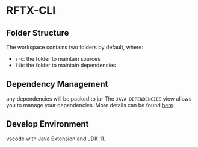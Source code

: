 # RFTX-CLI

## Folder Structure

The workspace contains two folders by default, where:

- `src`: the folder to maintain sources
- `lib`: the folder to maintain dependencies

## Dependency Management

any dependencies will be packed to jar
The `JAVA DEPENDENCIES` view allows you to manage your dependencies. More details can be found [here](https://github.com/microsoft/vscode-java-pack/blob/master/release-notes/v0.9.0.md#work-with-jar-files-directly).

## Develop Environment

vscode with Java Extension and JDK 11.
